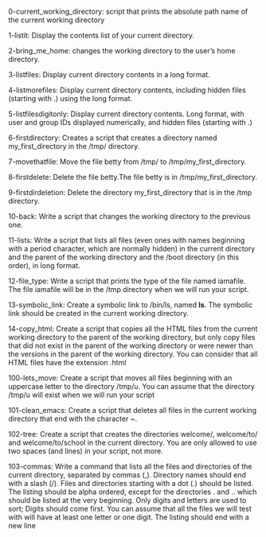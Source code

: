 0-current_working_directory: script that prints the absolute path name of the current working directory

1-listit: Display the contents list of your current directory.

2-bring_me_home: changes the working directory to the user’s home directory.

3-listfiles: Display current directory contents in a long format.

4-listmorefiles: Display current directory contents, including hidden files (starting with .) using the long format.

5-listfilesdigitonly: Display current directory contents. Long format, with user and group IDs displayed numerically, and hidden files (starting with .)

6-firstdirectory: Creates a script that creates a directory named my_first_directory in the /tmp/ directory.

7-movethatfile: Move the file betty from /tmp/ to /tmp/my_first_directory.

8-firstdelete: Delete the file betty.The file betty is in /tmp/my_first_directory.

9-firstdirdeletion: Delete the directory my_first_directory that is in the /tmp directory.

10-back: Write a script that changes the working directory to the previous one.

11-lists: Write a script that lists all files (even ones with names beginning with a period character, which are normally hidden) in the current directory and the parent of the working directory and the /boot directory (in this order), in long format.

12-file_type: Write a script that prints the type of the file named iamafile. The file iamafile will be in the /tmp directory when we will run your script.

13-symbolic_link: Create a symbolic link to /bin/ls, named __ls__. The symbolic link should be created in the current working directory.

14-copy_html: Create a script that copies all the HTML files from the current working directory to the parent of the working directory, but only copy files that did not exist in the parent of the working directory or were newer than the versions in the parent of the working directory. You can consider that all HTML files have the extension .html

100-lets_move: Create a script that moves all files beginning with an uppercase letter to the directory /tmp/u. You can assume that the directory /tmp/u will exist when we will run your script

101-clean_emacs: Create a script that deletes all files in the current working directory that end with the character ~.

102-tree: Create a script that creates the directories welcome/, welcome/to/ and welcome/to/school in the current directory. You are only allowed to use two spaces (and lines) in your script, not more.

103-commas: Write a command that lists all the files and directories of the current directory, separated by commas (,). Directory names should end with a slash (/). Files and directories starting with a dot (.) should be listed. The listing should be alpha ordered, except for the directories . and .. which should be listed at the very beginning. Only digits and letters are used to sort; Digits should come first. You can assume that all the files we will test with will have at least one letter or one digit. The listing should end with a new line
